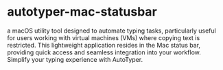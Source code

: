 # autotyper-mac-statusbar
a macOS utility tool designed to automate typing tasks, particularly useful for users working with virtual machines (VMs) where copying text is restricted. This lightweight application resides in the Mac status bar, providing quick access and seamless integration into your workflow. Simplify your typing experience with AutoTyper.

